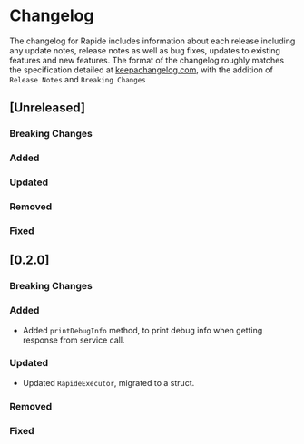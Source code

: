 # Changelog

The changelog for Rapide includes information about each release including any update notes, 
release notes as well as bug fixes, updates to existing features and new features.
The format of the changelog roughly matches the specification detailed at [keepachangelog.com](http://keepachangelog.com), with the addition of `Release Notes` and `Breaking Changes`

## [Unreleased]

### Breaking Changes

### Added

### Updated

### Removed

### Fixed

## [0.2.0]

### Breaking Changes

### Added
- Added `printDebugInfo` method, to print debug info when getting response from service call.
### Updated
- Updated `RapideExecutor`, migrated to a struct.
### Removed

### Fixed


